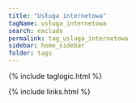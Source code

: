```yaml
---
title: "Usługa internetowa"
tagName: usługa_internetowa
search: exclude
permalink: tag_usluga_internetowa
sidebar: home_sidebar
folder: tags
---
```

{% include taglogic.html %}

{% include links.html %}
